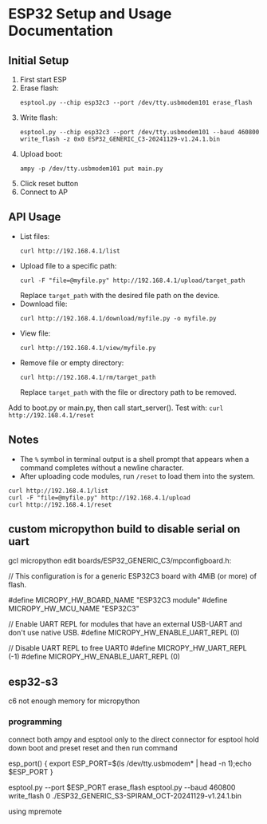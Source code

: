 # ESP32 Setup and Usage Documentation

## Initial Setup

1. First start ESP
2. Erase flash:
   ```
   esptool.py --chip esp32c3 --port /dev/tty.usbmodem101 erase_flash
   ```
3. Write flash:
   ```
   esptool.py --chip esp32c3 --port /dev/tty.usbmodem101 --baud 460800 write_flash -z 0x0 ESP32_GENERIC_C3-20241129-v1.24.1.bin
   ```
4. Upload boot:
   ```
   ampy -p /dev/tty.usbmodem101 put main.py
   ```
5. Click reset button
6. Connect to AP

## API Usage

- List files:
  ```
  curl http://192.168.4.1/list
  ```
- Upload file to a specific path:
  ```
  curl -F "file=@myfile.py" http://192.168.4.1/upload/target_path
  ```
  Replace `target_path` with the desired file path on the device.
- Download file:
  ```
  curl http://192.168.4.1/download/myfile.py -o myfile.py
  ```
- View file:
  ```
  curl http://192.168.4.1/view/myfile.py
  ```
- Remove file or empty directory:
  ```
  curl http://192.168.4.1/rm/target_path
  ```
  Replace `target_path` with the file or directory path to be removed.

Add to boot.py or main.py, then call start_server().
Test with: `curl http://192.168.4.1/reset`

## Notes

- The `%` symbol in terminal output is a shell prompt that appears when a command completes without a newline character.
- After uploading code modules, run `/reset` to load them into the system.

```
curl http://192.168.4.1/list
curl -F "file=@myfile.py" http://192.168.4.1/upload
curl http://192.168.4.1/reset
```

## custom micropython build to disable serial on uart

gcl micropython
edit boards/ESP32_GENERIC_C3/mpconfigboard.h:

// This configuration is for a generic ESP32C3 board with 4MiB (or more) of flash.

#define MICROPY_HW_BOARD_NAME "ESP32C3 module"
#define MICROPY_HW_MCU_NAME "ESP32C3"

// Enable UART REPL for modules that have an external USB-UART and don't use native USB.
#define MICROPY_HW_ENABLE_UART_REPL (0)

// Disable UART REPL to free UART0
#define MICROPY_HW_UART_REPL (-1)
#define MICROPY_HW_ENABLE_UART_REPL (0)

## esp32-s3

c6 not enough memory for micropython

### programming

connect both ampy and esptool only to the direct connector
for esptool hold down boot and preset reset and then run command

esp_port() {
export ESP_PORT=$(ls /dev/tty.usbmodem\* | head -n 1);echo $ESP_PORT
}

esptool.py --port $ESP_PORT erase_flash
esptool.py --baud 460800 write_flash 0 ./ESP32_GENERIC_S3-SPIRAM_OCT-20241129-v1.24.1.bin

using mpremote
